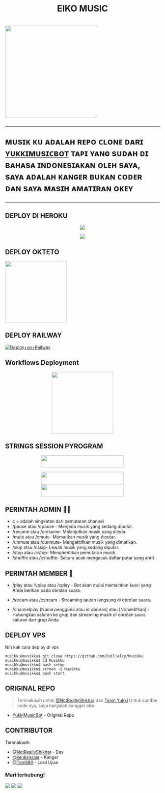 <h1><p align="center"><a>EIKO MUSIC</a><p/><h1/>
<p align="left"><a href="https://github.com/EmiliaTzy/Musikku"><img src="https://encrypted-tbn0.gstatic.com/images?q=tbn:ANd9GcTeqC70Mvr59Ntp9p0DbjkNqmdpMvVeqXjZqQ&usqp=CAU"width="300"heigh="100" /></a></p>

---
ᴍᴜsɪᴋ  ᴋᴜ  ᴀᴅᴀʟᴀʜ  ʀᴇᴘᴏ  ᴄʟᴏɴᴇ  ᴅᴀʀɪ  [ʏᴜᴋᴋɪᴍᴜsɪᴄʙᴏᴛ](https://github.com/TeamYukki/YukkiMusicBot)  ᴛᴀᴘɪ  ʏᴀɴɢ  sᴜᴅᴀʜ  ᴅɪ  ʙᴀʜᴀsᴀ  ɪɴᴅᴏɴᴇsɪᴀᴋᴀɴ  ᴏʟᴇʜ  sᴀʏᴀ,  sᴀʏᴀ  ᴀᴅᴀʟᴀʜ  ᴋᴀɴɢᴇʀ  ʙᴜᴋᴀɴ  ᴄᴏᴅᴇʀ  ᴅᴀɴ  sᴀʏᴀ  ᴍᴀsɪʜ  ᴀᴍᴀᴛɪʀᴀɴ  ᴏᴋᴇʏ
___

## DEPLOY DI HEROKU

<p align="center"><a href="https://ice-iota-kohl.vercel.app"><img src="https://telegra.ph/file/6630257821911f10089b5.jpg" /></a></p>
<p align="center"><a href="https://telegram.dog/XTZ_HerokuBot?start=a2Vua2Fuc2FqYS9NdXNpa2t1IE11c2lra3U"><img src="https://telegra.ph/file/70966bb4b212649afc8dc.jpg" /></a></p>


## DEPLOY OKTETO

<a href="https://cloud.okteto.com/deploy?repository=https://github.com/kenkansaja/Musikku"><img src="https://img.shields.io/badge/Deploy%20To%20Okteto-informational?style=for-the-badge&logo=Okteto" width="200"/></a>

## DEPLOY RAILWAY
[![Deploy+on+Railway](https://railway.app/button.svg)](https://railway.app/new/template?template=https://github.com/EmiliaTzy/Musikku)

## Workflows Deployment
<p align="center"><a href="https://github.com/new/import"><img src="https://img.shields.io/badge/Workflow%20Deploy-black?style=for-the-badge&logo=github" width="200""/></a>

## STRINGS SESSION PYROGRAM

<p align="center"><a href="https://replit.com/@kenkannih/strings-session#main.py"><img src="https://img.shields.io/badge/REPLIT-STRINGS-yellow?style=plastic&logo=replit&logoColor=yellow"width="270" height="40" /></a></p>

<p align="center">
<a href="https://t.me/StringManRobot"><img src="https://img.shields.io/badge/STRING-BOT-green?style=plastic&logo=Telegram"width="270" height="40"  /></a>
<a href="https://t.me/kenkanrobot"><img src="https://img.shields.io/badge/BOT API HASH-DAN APP ID-gold?style=plastic&logo=Telegram&logoColor=yellow"width="270" height="40" /></a>
</p>

## PERINTAH ADMIN 🧑‍✈️

- c = adalah singkatan dari pemutaran channel
- /pause atau /cpause - Menjeda musik yang sedang diputar.
- /resume atau /cresume- Melanjutkan musik yang dijeda.
- /mute atau /cmute- Mematikan musik yang diputar.
- /unmute atau /cunmute- Mengaktifkan musik yang dimatikan.
- /skip atau /cskip- Lewati musik yang sedang diputar.
- /stop atau /cstop- Menghentikan pemutaran musik.
- /shuffle atau /cshuffle- Secara acak mengacak daftar putar yang antri.

## PERINTAH MEMBER 👥
- /play atau /vplay atau /cplay - Bot akan mulai memainkan kueri yang Anda berikan pada obrolan suara.

- /stream atau /cstream - Streaming tautan langsung di obrolan suara.

- /channelplay [Nama pengguna atau id obrolan] atau [Nonaktifkan] - Hubungkan saluran ke grup dan streaming musik di obrolan suara saluran dari grup Anda.
## DEPLOY VPS
Nih kak cara deploy di vps
```console
musikku@musikku$ git clone https://github.com/EmiliaTzy/Musikku
musikku@musikku$ cd Musikku
musikku@musikku$ bash setup
musikku@musikku$ screen -S Musikku
musikku@musikku$ bash start
```
## ORIGINAL REPO
> Terimakasih untuk [@NotReallyShikhar](https://github.com/NotReallyShikhar) dan [Team Yukki](https://github.com/TeamYukki) Untuk sumber code nya, saya hanyalah kangger oke.

- [YukkiMusicBot](https://github.com/TeamYukki/YukkiMusicBot) - Original Repo

## CONTRIBUTOR
Terimakasih
- [@NotReallyShikhar](https://github.com/NotReallyShikhar) - Dev
- [@kenkansaja](https://github.com/kenkansaja) - Kanger
- [@Toni880](https://github.com/Toni880) - Lord Ujian


### Mari terhubung!
<p>
    <a href="https://t.me/tth_kiya98"><img src="https://img.shields.io/badge/Owner-white.svg?style=for-the-badge&logo=Telegram"></a>
    <a href="https://t.me/CatatanAzDay"><img src="https://img.shields.io/badge/Join-Group%20Support-red.svg?style=for-the-badge&logo=Telegram"></a>
    <a href="https://t.me/CatatanAz"><img src="https://img.shields.io/badge/Join-Updates%20Channel-white.svg?style=for-the-badge&logo=Telegram"></a>

